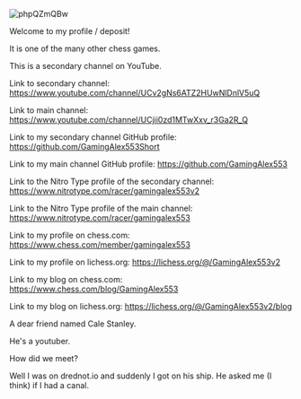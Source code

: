 ![phpQZmQBw](https://user-images.githubusercontent.com/108351366/176209240-59418498-cc34-4690-a08b-4ed4934bb3db.jpeg)


Welcome to my profile / deposit!


It is one of the many other chess games.


This is a secondary channel on YouTube.



Link to secondary channel: https://www.youtube.com/channel/UCv2gNs6ATZ2HUwNlDnlV5uQ


Link to main channel: https://www.youtube.com/channel/UCjii0zd1MTwXxv_r3Ga2R_Q


Link to my secondary channel GitHub profile: https://github.com/GamingAlex553Short


Link to my main channel GitHub profile: https://github.com/GamingAlex553


Link to the Nitro Type profile of the secondary channel: https://www.nitrotype.com/racer/gamingalex553v2


Link to the Nitro Type profile of the main channel: https://www.nitrotype.com/racer/gamingalex553


Link to my profile on chess.com: https://www.chess.com/member/gamingalex553


Link to my profile on lichess.org: https://lichess.org/@/GamingAlex553v2


Link to my blog on chess.com: https://www.chess.com/blog/GamingAlex553


Link to my blog on lichess.org: https://lichess.org/@/GamingAlex553v2/blog



A dear friend named Cale Stanley.

He's a youtuber.

How did we meet?

Well I was on drednot.io and suddenly I got on his ship.
He asked me (I think) if I had a canal.

